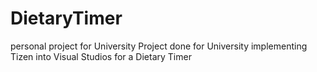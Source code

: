 # DietaryTimer
personal project for University
Project done for University implementing Tizen into Visual Studios for a Dietary Timer
